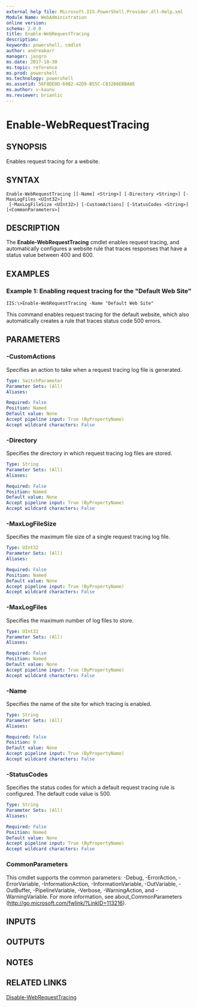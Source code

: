 ```yaml
---
external help file: Microsoft.IIS.PowerShell.Provider.dll-Help.xml
Module Name: WebAdministration
online version: 
schema: 2.0.0
title: Enable-WebRequestTracing
description: 
keywords: powershell, cmdlet
author: andreabarr
manager: jasgro
ms.date: 2017-10-30
ms.topic: reference
ms.prod: powershell
ms.technology: powershell
ms.assetid: 56F8DEDD-69B2-42D9-B55C-C83208EBBA8E
ms.author: v-kaunu
ms.reviewer: brianlic
---
```


# Enable-WebRequestTracing

## SYNOPSIS
Enables request tracing for a website.

## SYNTAX

```
Enable-WebRequestTracing [[-Name] <String>] [-Directory <String>] [-MaxLogFiles <UInt32>]
 [-MaxLogFileSize <UInt32>] [-CustomActions] [-StatusCodes <String>] [<CommonParameters>]
```

## DESCRIPTION
The **Enable-WebRequestTracing** cmdlet enables request tracing, and automatically configures a website rule that traces responses that have a status value between 400 and 600.

## EXAMPLES

### Example 1: Enabling request tracing for the "Default Web Site"
```
IIS:\>Enable-WebRequestTracing -Name "Default Web Site"
```

This command enables request tracing for the default website, which also automatically creates a rule that traces status code 500 errors.

## PARAMETERS

### -CustomActions
Specifies an action to take when a request tracing log file is generated.

```yaml
Type: SwitchParameter
Parameter Sets: (All)
Aliases: 

Required: False
Position: Named
Default value: None
Accept pipeline input: True (ByPropertyName)
Accept wildcard characters: False
```

### -Directory
Specifies the directory in which request tracing log files are stored.

```yaml
Type: String
Parameter Sets: (All)
Aliases: 

Required: False
Position: Named
Default value: None
Accept pipeline input: True (ByPropertyName)
Accept wildcard characters: False
```

### -MaxLogFileSize
Specifies the maximum file size of a single request tracing log file.

```yaml
Type: UInt32
Parameter Sets: (All)
Aliases: 

Required: False
Position: Named
Default value: None
Accept pipeline input: True (ByPropertyName)
Accept wildcard characters: False
```

### -MaxLogFiles
Specifies the maximum number of log files to store.

```yaml
Type: UInt32
Parameter Sets: (All)
Aliases: 

Required: False
Position: Named
Default value: None
Accept pipeline input: True (ByPropertyName)
Accept wildcard characters: False
```

### -Name
Specifies the name of the site for which tracing is enabled.

```yaml
Type: String
Parameter Sets: (All)
Aliases: 

Required: False
Position: 0
Default value: None
Accept pipeline input: True (ByPropertyName)
Accept wildcard characters: False
```

### -StatusCodes
Specifies the status codes for which a default request tracing rule is configured.
The default code value is 500.

```yaml
Type: String
Parameter Sets: (All)
Aliases: 

Required: False
Position: Named
Default value: None
Accept pipeline input: True (ByPropertyName)
Accept wildcard characters: False
```

### CommonParameters
This cmdlet supports the common parameters: -Debug, -ErrorAction, -ErrorVariable, -InformationAction, -InformationVariable, -OutVariable, -OutBuffer, -PipelineVariable, -Verbose, -WarningAction, and -WarningVariable. For more information, see about_CommonParameters (http://go.microsoft.com/fwlink/?LinkID=113216).

## INPUTS

## OUTPUTS

## NOTES

## RELATED LINKS

[Disable-WebRequestTracing](./Disable-WebRequestTracing.md)

